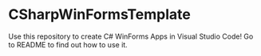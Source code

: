 # CSharpWinFormsTemplate
Use this repository to create C# WinForms Apps in Visual Studio Code! Go to README to find out how to use it.
